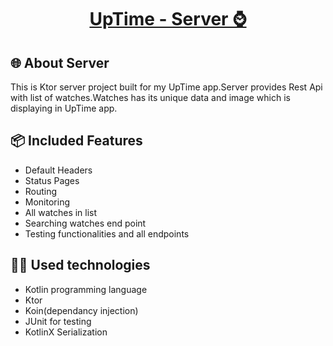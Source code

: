 <p align="center">
  <a href="https://github.com/pluzarev-nemanja/UpTime">
    <h1 align="center">UpTime - Server ⌚</h1>
  </a>
</p>

## 🌐 About Server

This is Ktor server project built for my UpTime app.Server provides Rest Api with list of watches.Watches has its unique data and image which is displaying in UpTime app.

## 📦 Included Features
- Default Headers
- Status Pages
- Routing
- Monitoring
- All watches in list
- Searching watches end point
- Testing functionalities and all endpoints

## 👨‍💻 Used technologies
-  Kotlin programming language
-  Ktor
-  Koin(dependancy injection)
-  JUnit for testing
-  KotlinX Serialization


